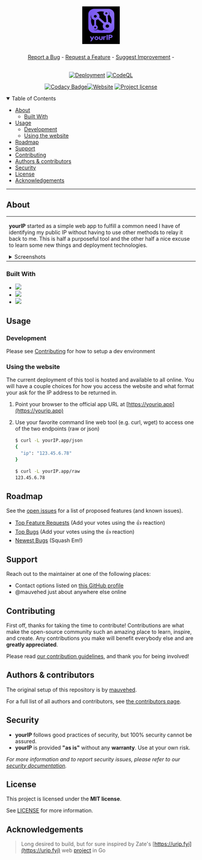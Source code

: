 <h1 align="center">
  <a href="https://github.com/mauvehed/yourip">
    <img src="docs/images/yourIP_logo.png" alt="yourIP Logo" width="100" height="100">
  </a>
</h1>

<div align="center">
  <a href="https://github.com/mauvehed/yourip/issues/new?assignees=&labels=bug&template=01_BUG_REPORT.md&title=bug%3A+">Report a Bug</a>
  -
  <a href="https://github.com/mauvehed/yourip/issues/new?assignees=&labels=enhancement&template=02_FEATURE_REQUEST.md&title=feat%3A+">Request a Feature</a>
  -
  <a href="https://github.com/mauvehed/yourIP/issues/new?assignees=&labels=enhancement&template=03_CODEBASE_IMPROVEMENT.md&title=dev%3A+">Suggest Improvement</a>
  -

</div>

<div align="center">
<br />

[![Deployment](https://github.com/mauvehed/yourIP/actions/workflows/deploy.yml/badge.svg)](https://github.com/mauvehed/yourIP/actions/workflows/deploy.yml)
[![CodeQL](https://github.com/mauvehed/yourIP/actions/workflows/codeql-analysis.yml/badge.svg?branch=main)](https://github.com/mauvehed/yourIP/actions/workflows/codeql-analysis.yml)

[![Codacy Badge](https://app.codacy.com/project/badge/Grade/4ec1fc69d8a14048a80124167f6f7664)](https://www.codacy.com/gh/mauvehed/yourIP/dashboard)[![Website](https://img.shields.io/website?url=https%3A%2F%2FyourIP.app)](https://yourIP.app)
[![Project license](https://img.shields.io/github/license/mauvehed/yourip.svg?style=flat-square)](LICENSE)

<!--
![GitHub branch checks state](https://img.shields.io/github/checks-status/mauvehed/yourip/main)
[![Open pull requests](https://img.shields.io/github/issues-pr-raw/mauvehed/yourip?style=flat&logo=appveyor&logoColor=turquoise)](https://github.com/mauvehed/yourip/pulls)
[![Open issues](https://img.shields.io/github/issues-raw/mauvehed/yourip?style=flat&logo=appveyor&logoColor=turquoise)](https://github.com/mauvehed/yourip/issues)
[![Last Commit](https://img.shields.io/github/last-commit/mauvehed/yourip?style=flat&logo=appveyor&logoColor=turquoise)](https://github.com/mauvehed/yourip/commits/master)
[![Contributors](https://img.shields.io/github/contributors/mauvehed/yourip?style=flat&logo=appveyor&logoColor=turquoise)](https://github.com/mauvehed/yourip/graphs/contributors)
[![Prod Deploy](https://github.com/mauvehed/yourIP/actions/workflows/deploy.yml/badge.svg)](https://github.com/mauvehed/yourIP/actions/workflows/deploy.yml)
![Prod deployments](https://img.shields.io/github/deployments/mauvehed/yourIP/stage?label=prod)
![Staging deployments](https://img.shields.io/github/deployments/mauvehed/yourIP/stage?label=stage)
-->
</div>

<details open="open">
<summary>Table of Contents</summary>

- [About](#about)
  - [Built With](#built-with)
- [Usage](#usage)
  - [Development](#development)
  - [Using the website](#using-the-website)
- [Roadmap](#roadmap)
- [Support](#support)
- [Contributing](#contributing)
- [Authors & contributors](#authors--contributors)
- [Security](#security)
- [License](#license)
- [Acknowledgements](#acknowledgements)

</details>

---

## About

<table><tr><td>

**yourIP** started as a simple web app to fulfill a common need I have of identifying my public IP without having
to use other methods to relay it back to me. This is half a purposeful tool and the other half a nice excuse to
learn some new things and deployment technologies.

<details>
<summary>Screenshots</summary>
<br>

> **[?]**
> Please provide your screenshots here.

|                               Home Page                               |                               Login Page                               |
| :-------------------------------------------------------------------: | :--------------------------------------------------------------------: |
| <img src="docs/images/screenshot.png" title="Home Page" width="100%"> | <img src="docs/images/screenshot.png" title="Login Page" width="100%"> |

</details>

</td></tr></table>

### Built With

- <img src="https://img.shields.io/badge/Python-3776AB?style=for-the-badge&logo=python&logoColor=white" />
- <img src="https://img.shields.io/badge/Flask-000000?style=for-the-badge&logo=flask&logoColor=white" />
- <img src="https://img.shields.io/badge/Visual_Studio_Code-0078D4?style=for-the-badge&logo=visual%20studio%20code&logoColor=white" />

## Usage

### Development
Please see [Contributing](#contributing) for how to setup a dev environment

### Using the website
The current deployment of this tool is hosted and available to all online. You will have a couple choices for how you access
the website and what format your ask for the IP address to be returned in.

1. Point your browser to the official app URL at [https://yourip.app](https://yourip.app)
2. Use your favorite command line web tool (e.g. curl, wget) to access one of the two endpoints (raw or json)
   ```sh
   $ curl -L yourIP.app/json
   {
     "ip": "123.45.6.78"
   }
   ```

   ```sh
   $ curl -L yourIP.app/raw
   123.45.6.78
   ```


## Roadmap

See the [open issues](https://github.com/mauvehed/yourip/issues) for a list of proposed features (and known issues).

- [Top Feature Requests](https://github.com/mauvehed/yourip/issues?q=label%3Aenhancement+is%3Aopen+sort%3Areactions-%2B1-desc) (Add your votes using the 👍 reaction)
- [Top Bugs](https://github.com/mauvehed/yourip/issues?q=is%3Aissue+is%3Aopen+label%3Abug+sort%3Areactions-%2B1-desc) (Add your votes using the 👍 reaction)
- [Newest Bugs](https://github.com/mauvehed/yourip/issues?q=is%3Aopen+is%3Aissue+label%3Abug) (Squash Em!)

## Support

Reach out to the maintainer at one of the following places:

- Contact options listed on [this GitHub profile](https://github.com/mauvehed)
- @mauvehed just about anywhere else online

## Contributing

First off, thanks for taking the time to contribute! Contributions are what make the open-source community such an amazing place to learn, inspire, and create. Any contributions you make will benefit everybody else and are **greatly appreciated**.


Please read [our contribution guidelines](docs/CONTRIBUTING.md), and thank you for being involved!

## Authors & contributors

The original setup of this repository is by [mauvehed](https://github.com/mauvehed).

For a full list of all authors and contributors, see [the contributors page](https://github.com/mauvehed/yourip/contributors).

## Security

- **yourIP** follows good practices of security, but 100% security cannot be assured.
- **yourIP** is provided **"as is"** without any **warranty**. Use at your own risk.

_For more information and to report security issues, please refer to our [security documentation](docs/SECURITY.md)._

## License

This project is licensed under the **MIT license**.

See [LICENSE](LICENSE) for more information.

## Acknowledgements

> Long desired to build, but for sure inspired by Zate's [https://urip.fyi](https://urip.fyi) web [project](https://github.com/Zate/urip.fyi) in Go
